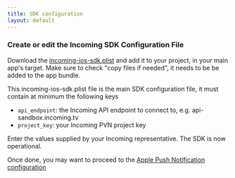 ```yaml
---
title: SDK configuration
layout: default 
---
```


### Create or edit the Incoming SDK Configuration File ###


Download the [incoming-ios-sdk.plist](./incoming-ios-sdk.plist) and add it to your project, in your main app's target. Make sure to check "copy files if needed", it needs to be be added to the app bundle. 

This incoming-ios-sdk.plist file is the main SDK configuration file, it must contain at minimum the following keys

 * `api_endpoint`: the Incoming API endpoint to connect to, e.g. api-sandbox.incoming.tv
 * `project_key`: your Incoming PVN project key

Enter the values supplied by your Incoming representative. The SDK is now operational.


Once done, you may want to proceed to the [Apple Push Notification configuration](./apns.html)